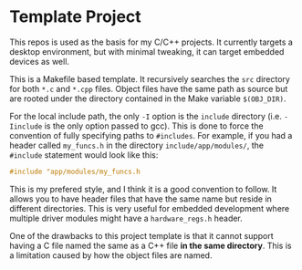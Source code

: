 # Template Project 

This repos is used as the basis for my C/C++ projects. It currently targets a
desktop environment, but with minimal tweaking, it can target embedded devices
as well.

This is a Makefile based template. It recursively searches the `src` directory
for both `*.c` and `*.cpp` files. Object files have the same path as source
but are rooted under the directory contained in the Make variable `$(OBJ_DIR)`.

For the local include path, the only `-I` option is the `include` directory
(i.e. `-Iinclude` is the only option passed to gcc). This is done to force the
convention of fully specifying paths to `#includes`. For example, if you had a
header called `my_funcs.h` in the directory `include/app/modules/`, the 
`#include` statement would look like this:

```c
#include "app/modules/my_funcs.h
```

This is my prefered style, and I think it is a good convention to follow. It
allows you to have header files that have the same name but reside in different
directories. This is very useful for embedded development where multiple driver
modules might have a `hardware_regs.h` header.

One of the drawbacks to this project template is that it cannot support having
a C file named the same as a C++ file __in the same directory__. This is a
limitation caused by how the object files are named.
